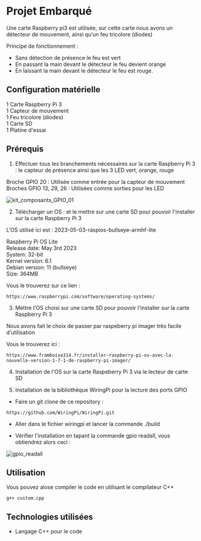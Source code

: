# Projet Embarqué

Une carte Raspberry pi3 est utilisée, sur cette carte nous avons un détecteur de mouvement, ainsi qu’un feu tricolore (diodes)

Principe de fonctionnement : 
* Sans détection de présence le feu est vert
* En passant la main devant le détecteur le feu devient orange
* En laissant la main devant le détecteur le feu est rouge.

## Configuration matérielle

1 Carte Raspberry Pi 3  
1 Capteur de mouvement  
1 Feu tricolore (diodes)  
1 Carte SD  
1 Platine d'essai  

## Prérequis
1. Effectuer tous les branchements nécessaires sur la carte Raspberry Pi 3 : le capteur de présence ainsi que les 3 LED vert, orange, rouge 

  Broche GPIO 20 : Utilisée comme entrée pour la capteur de mouvement  
  Broches GPIO 13, 29, 26 : Utilisées comme sorties pour les LED 

![kit_composants_GPIO_01](https://github.com/JB77860/projet_embarque/assets/50988564/7df59933-a1eb-46ab-991b-3a7e55154b1a)

2. Télécharger un OS : et le mettre sur une carte SD pour pouvoir l'installer sur la carte Raspberry Pi 3
  
  L'OS utilisé ici est : 2023-05-03-raspios-bullseye-armhf-lite

  Raspberry Pi OS Lite  
  Release date: May 3rd 2023  
  System: 32-bit  
  Kernel version: 6.1  
  Debian version: 11 (bullseye)  
  Size: 364MB  

  Vous le trouverez sur ce lien :  
```
https://www.raspberrypi.com/software/operating-systems/
```

3. Mettre l'OS choisi sur une carte SD pour pouvoir l'installer sur la carte Raspberry Pi 3

  Nous avons fait le choix de passer par raspeberry pi imager très facile d'utilisation

  Vous le trouverez ici :  
```
https://www.framboise314.fr/installer-raspberry-pi-os-avec-la-nouvelle-version-1-7-1-de-raspberry-pi-imager/
```

4. Installation de l'OS sur la carte Raspeberry Pi 3 via le lecteur de carte SD

5. Installation de la bibliothèque WiringPi pour la lecture des ports GPIO

 * Faire un git clone de ce repository :
  ```
  https://github.com/WiringPi/WiringPi.git
  ```
 * Aller dans le fichier wiringpi et lancer la commande ./build

 * Vérifier l'installation en tapant la commande gpio readall, vous obtiendrez alors ceci :   
  
![gpio_readall](https://github.com/JB77860/projet_embarque/assets/50988564/55ef0c64-3eff-4617-ad1f-f8e0d4d90df9)




## Utilisation

Vous pouvez alose compiler le code en utilisant le compilateur C++
```
g++ custom.cpp
```





## Technologies utilisées

* Langage C++ pour le code


